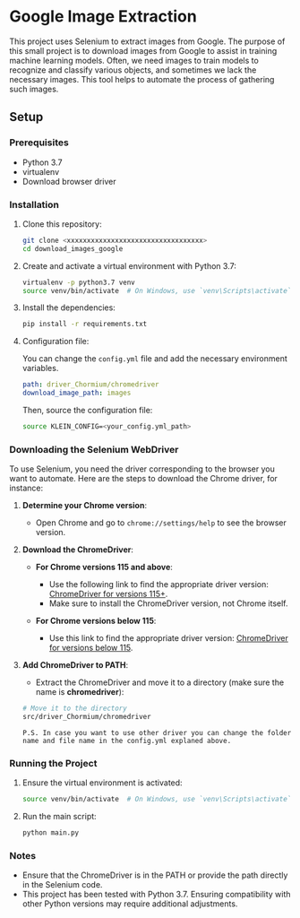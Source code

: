 # Google Image Extraction

This project uses Selenium to extract images from Google. The purpose of this small project is to download images from Google to assist in training machine learning models. Often, we need images to train models to recognize and classify various objects, and sometimes we lack the necessary images. This tool helps to automate the process of gathering such images.

## Setup

### Prerequisites

- Python 3.7
- virtualenv
- Download browser driver

### Installation

1. Clone this repository:

    ```bash
    git clone <xxxxxxxxxxxxxxxxxxxxxxxxxxxxxxxxxx>
    cd download_images_google
    ```

2. Create and activate a virtual environment with Python 3.7:

    ```bash
    virtualenv -p python3.7 venv
    source venv/bin/activate  # On Windows, use `venv\Scripts\activate`
    ```

3. Install the dependencies:

    ```bash
    pip install -r requirements.txt
    ```

4. Configuration file:

    You can change the `config.yml` file and add the necessary environment variables.

    ```yaml
    path: driver_Chormium/chromedriver
    download_image_path: images
    ```

    Then, source the configuration file:

    ```bash
    source KLEIN_CONFIG=<your_config.yml_path>
    ```
### Downloading the Selenium WebDriver

To use Selenium, you need the driver corresponding to the browser you want to automate. Here are the steps to download the Chrome driver, for instance:

1. **Determine your Chrome version**:
    - Open Chrome and go to `chrome://settings/help` to see the browser version.

2. **Download the ChromeDriver**:

    - **For Chrome versions 115 and above**:
        - Use the following link to find the appropriate driver version: [ChromeDriver for versions 115+](https://googlechromelabs.github.io/chrome-for-testing/#stable).
        - Make sure to install the ChromeDriver version, not Chrome itself.

    - **For Chrome versions below 115**:
        - Use this link to find the appropriate driver version: [ChromeDriver for versions below 115](https://www.selenium.dev/documentation/en/webdriver/driver_requirements/).

3. **Add ChromeDriver to PATH**:
    - Extract the ChromeDriver and move it to a directory (make sure the name is **chromedriver**):
    ```bash
    # Move it to the directory
    src/driver_Chormium/chromedriver
    ```

    `P.S. In case you want to use other driver you can change the folder name and file name in the config.yml explaned above.`

### Running the Project

1. Ensure the virtual environment is activated:

    ```bash
    source venv/bin/activate  # On Windows, use `venv\Scripts\activate`
    ```

2. Run the main script:

    ```bash
    python main.py
    ```

### Notes

- Ensure that the ChromeDriver is in the PATH or provide the path directly in the Selenium code.
- This project has been tested with Python 3.7. Ensuring compatibility with other Python versions may require additional adjustments.

